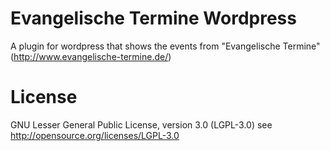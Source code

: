 Evangelische Termine Wordpress
==============================

A plugin for wordpress that shows the events from "Evangelische Termine" (http://www.evangelische-termine.de/)

License
=======
GNU Lesser General Public License, version 3.0 (LGPL-3.0)
see http://opensource.org/licenses/LGPL-3.0
